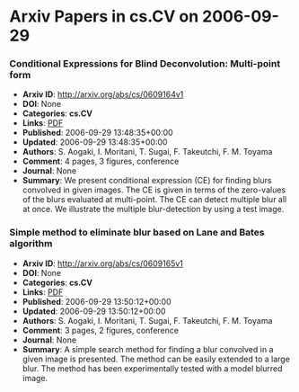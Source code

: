 # Arxiv Papers in cs.CV on 2006-09-29
### Conditional Expressions for Blind Deconvolution: Multi-point form
- **Arxiv ID**: http://arxiv.org/abs/cs/0609164v1
- **DOI**: None
- **Categories**: **cs.CV**
- **Links**: [PDF](http://arxiv.org/pdf/cs/0609164v1)
- **Published**: 2006-09-29 13:48:35+00:00
- **Updated**: 2006-09-29 13:48:35+00:00
- **Authors**: S. Aogaki, I. Moritani, T. Sugai, F. Takeutchi, F. M. Toyama
- **Comment**: 4 pages, 3 figures, conference
- **Journal**: None
- **Summary**: We present conditional expression (CE) for finding blurs convolved in given images. The CE is given in terms of the zero-values of the blurs evaluated at multi-point. The CE can detect multiple blur all at once. We illustrate the multiple blur-detection by using a test image.



### Simple method to eliminate blur based on Lane and Bates algorithm
- **Arxiv ID**: http://arxiv.org/abs/cs/0609165v1
- **DOI**: None
- **Categories**: **cs.CV**
- **Links**: [PDF](http://arxiv.org/pdf/cs/0609165v1)
- **Published**: 2006-09-29 13:50:12+00:00
- **Updated**: 2006-09-29 13:50:12+00:00
- **Authors**: S. Aogaki, I. Moritani, T. Sugai, F. Takeutchi, F. M. Toyama
- **Comment**: 3 pages, 2 figures, conference
- **Journal**: None
- **Summary**: A simple search method for finding a blur convolved in a given image is presented. The method can be easily extended to a large blur. The method has been experimentally tested with a model blurred image.



